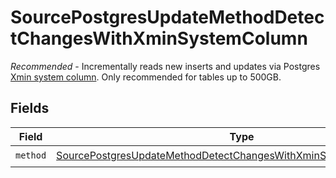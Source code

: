 # SourcePostgresUpdateMethodDetectChangesWithXminSystemColumn

<i>Recommended</i> - Incrementally reads new inserts and updates via Postgres <a href="https://docs.airbyte.com/integrations/sources/postgres/#xmin">Xmin system column</a>. Only recommended for tables up to 500GB.


## Fields

| Field                                                                                                                                                         | Type                                                                                                                                                          | Required                                                                                                                                                      | Description                                                                                                                                                   |
| ------------------------------------------------------------------------------------------------------------------------------------------------------------- | ------------------------------------------------------------------------------------------------------------------------------------------------------------- | ------------------------------------------------------------------------------------------------------------------------------------------------------------- | ------------------------------------------------------------------------------------------------------------------------------------------------------------- |
| `method`                                                                                                                                                      | [SourcePostgresUpdateMethodDetectChangesWithXminSystemColumnMethod](../../models/shared/sourcepostgresupdatemethoddetectchangeswithxminsystemcolumnmethod.md) | :heavy_check_mark:                                                                                                                                            | N/A                                                                                                                                                           |